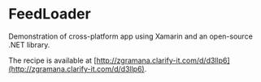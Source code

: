 FeedLoader
==========

Demonstration of cross-platform app using Xamarin and an open-source .NET library.

The recipe is available at [http://zgramana.clarify-it.com/d/d3llp6](http://zgramana.clarify-it.com/d/d3llp6).
